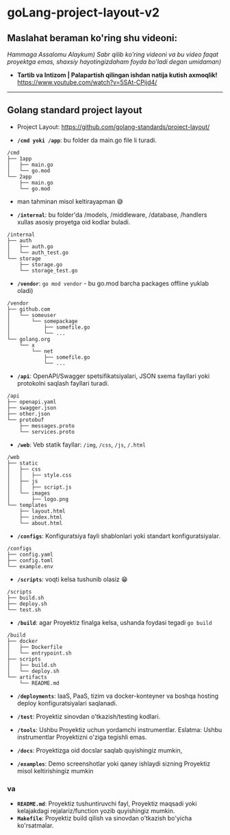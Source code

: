 # goLang-project-layout-v2
## Maslahat beraman ko'ring shu videoni:
_Hammaga Assalomu Alaykum) Sabr qilib ko'ring videoni va bu video faqat proyektga emas, shaxsiy hayotingizdaham foyda bo'ladi degan umidaman)_
* **Tartib va Intizom | Palapartish qilingan ishdan natija kutish axmoqlik!**
  https://www.youtube.com/watch?v=5SAt-CPijd4/

___________________________

## Golang standard project layout
* Project Layout: https://github.com/golang-standards/project-layout/

- **`/cmd yoki /app`**: bu folder da main.go file li turadi.
```text
/cmd
├── 1app
│   ├── main.go
│   └── go.mod
└── 2app
    ├── main.go
    └── go.mod
```
- man tahminan misol keltirayapman 😅



[//]: # (- **`/pkg`**: Kutubxona kodini o'z ichiga oladi. Boshqa loyihalar ushbu paketlarni kutubxona sifatida import qiladi.)

- **`/internal`**: bu folder'da /models, /middleware, /database, /handlers xullas asosiy proyetga oid kodlar buladi.
```text
/internal
├── auth
│   ├── auth.go
│   └── auth_test.go
└── storage
    ├── storage.go
    └── storage_test.go
```
- **`/vendor`**: `go mod vendor` - bu go.mod barcha packages offline yuklab oladi)
```text
/vendor
├── github.com
│   └── someuser
│       └── somepackage
│           ├── somefile.go
│           └── ...
└── golang.org
    └── x
        └── net
            ├── somefile.go
            └── ...
```

- **`/api`**: OpenAPI/Swagger spetsifikatsiyalari, JSON sxema fayllari yoki protokolni saqlash fayllari turadi.
```text
/api
├── openapi.yaml
├── swagger.json
├── other.json
└── protobuf
    ├── messages.proto
    └── services.proto
```
- **`/web`**: Veb statik fayllar: `/img`, `/css`, `/js`, `/.html`
```text
/web
├── static
│   ├── css
│   │   ├── style.css
│   ├── js
│   │   ├── script.js
│   └── images
│       ├── logo.png
└── templates
    ├── layout.html
    ├── index.html
    └── about.html
```

- **`/configs`**: Konfiguratsiya fayli shablonlari yoki standart konfiguratsiyalar.
```text
/configs
├── config.yaml
├── config.toml
└── example.env
```
- **`/scripts`**: voqti kelsa tushunib olasiz 😁
```text
/scripts
├── build.sh
├── deploy.sh
└── test.sh
```

- **`/build`**: agar Proyektiz finalga kelsa, ushanda foydasi tegadi `go build`
```text
/build
├── docker
│   ├── Dockerfile
│   └── entrypoint.sh
├── scripts
│   ├── build.sh
│   └── deploy.sh
└── artifacts
    └── README.md
```

- **`/deployments`**: IaaS, PaaS, tizim va docker-konteyner va boshqa hosting deploy konfiguratsiyalari saqlanadi.

- **`/test`**: Proyektiz sinovdan o'tkazish/testing kodlari.

- **`/tools`**: Ushbu Proyektiz uchun yordamchi instrumentlar. Eslatma: Ushbu instrumentlar Proyektizni o'ziga tegishli emas.

- **`/docs`**: Proyektizga oid docslar saqlab quyishingiz mumkin,

- **`/examples`**: Demo screenshotlar yoki qaney ishlaydi sizning Proyektiz misol keltirishingiz mumkin

### va
- **`README.md`**: Proyektiz tushuntiruvchi fayl, Proyektiz maqsadi yoki kelajakdagi rejalariz/function yozib quyishingiz mumkin.
- **`Makefile`**: Proyektiz build qilish va sinovdan o'tkazish bo'yicha ko'rsatmalar.
